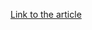 [Link to the article](https://www.akamai.com/blog/security/2023/dec/safeguarding-patient-health-data-balancing-access-security)
